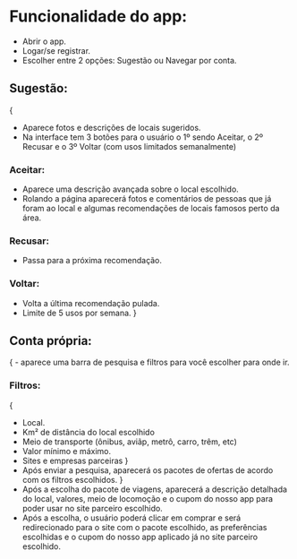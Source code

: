 # Funcionalidade do app:
  - Abrir o app.
  - Logar/se registrar.
  - Escolher entre 2 opções: Sugestão ou Navegar por conta.

## Sugestão:
{
  - Aparece fotos e descrições de locais sugeridos.
  - Na interface tem 3 botões para o usuário o 1º sendo Aceitar, o 2º Recusar e o 3º Voltar (com usos limitados semanalmente)

### Aceitar:
  - Aparece uma descrição avançada sobre o local escolhido.
  - Rolando a página aparecerá fotos e comentários de pessoas que já foram ao local e algumas recomendações de locais famosos perto da área.

### Recusar:
  - Passa para a próxima recomendação.

### Voltar:
  - Volta a última recomendação pulada.
  - Limite de 5 usos por semana.
}
## Conta própria:
{  - aparece uma barra de pesquisa e filtros para você escolher para onde ir.

### Filtros:
{
  - Local.
  - Km² de distância do local escolhido
  - Meio de transporte (ônibus, aviãp, metrô, carro, trêm, etc)
  - Valor mínimo e máximo.
  - Sites e empresas parceiras
}
  - Após enviar a pesquisa, aparecerá os pacotes de ofertas de acordo com os filtros escolhidos.
}
  - Após a escolha do pacote de viagens, aparecerá a descrição detalhada do local, valores, meio de locomoção e o cupom do nosso app para poder usar no site parceiro escolhido.
  - Após a escolha, o usuário poderá clicar em comprar e será redirecionado para o site com o pacote escolhido, as preferências escolhidas e o cupom do nosso app aplicado já no site parceiro escolhido.

